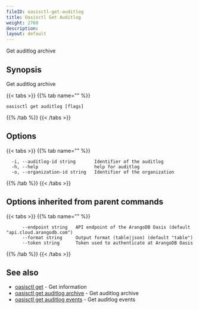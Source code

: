 ```yaml
---
fileID: oasisctl-get-auditlog
title: Oasisctl Get Auditlog
weight: 2760
description: 
layout: default
---
```

Get auditlog archive

## Synopsis

Get auditlog archive

{{< tabs >}}
{{% tab name="" %}}
```
oasisctl get auditlog [flags]
```
{{% /tab %}}
{{< /tabs >}}

## Options

{{< tabs >}}
{{% tab name="" %}}
```
  -i, --auditlog-id string       Identifier of the auditlog
  -h, --help                     help for auditlog
  -o, --organization-id string   Identifier of the organization
```
{{% /tab %}}
{{< /tabs >}}

## Options inherited from parent commands

{{< tabs >}}
{{% tab name="" %}}
```
      --endpoint string   API endpoint of the ArangoDB Oasis (default "api.cloud.arangodb.com")
      --format string     Output format (table|json) (default "table")
      --token string      Token used to authenticate at ArangoDB Oasis
```
{{% /tab %}}
{{< /tabs >}}

## See also

* [oasisctl get]()	 - Get information
* [oasisctl get auditlog archive](oasisctl-get-auditlog-archive)	 - Get auditlog archive
* [oasisctl get auditlog events](oasisctl-get-auditlog-events)	 - Get auditlog events


